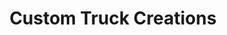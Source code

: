 ---
title: "Custom Truck Creations"
url: /east-rochester/custom-truck-creations/
shop: Autoteile
---